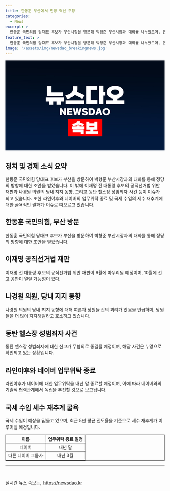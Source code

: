 ```yaml
---
title: 한동훈 부산에서 민생 혁신 주장
categories:
  - News
excerpt: >
  한동훈 국민의힘 당대표 후보가 부산시청을 방문해 박형준 부산시장과 대화를 나누었으며, 민생혁신 정당으로 거듭나야 한다는 조언을 받았다. 이재명 전 대통령 후보의 공직선거법 위반 재판이 9월에 종료되고, 나경원 의원은 당원들의 지지를 얻기 위해 노력하고 있다. 또한 동탄 헬스장 성범죄자 누명이 확인된 사례와 라인야후가 네이버에 대한 업무위탁을 내년 말에 종료할 예정인 것으로 전해졌다. 기재부는 올해 국세 수입이 예상을 밑돌고 있는 상황으로 세수 재추계에 나섰다.
feature_text: >
  한동훈 국민의힘 당대표 후보가 부산시청을 방문해 박형준 부산시장과 대화를 나누었으며, 민생혁신 정당으로 거듭나야 한다는 조언을 받았다. 이재명 전 대통령 후보의 공직선거법 위반 재판이 9월에 종료되고, 나경원 의원은 당원들의 지지를 얻기 위해 노력하고 있다. 또한 동탄 헬스장 성범죄자 누명이 확인된 사례와 라인야후가 네이버에 대한 업무위탁을 내년 말에 종료할 예정인 것으로 전해졌다. 기재부는 올해 국세 수입이 예상을 밑돌고 있는 상황으로 세수 재추계에 나섰다.
image: '/assets/img/newsdao_breakingnews.jpg'
---
```


<p><img src="/assets/img/newsdao_breakingnews.jpg" alt="implanttips 속보" /></p>

<h2 data-ke-size="size26">정치 및 경제 소식 요약</h2>

<p data-ke-size="size16">한동훈 국민의힘 당대표 후보가 부산을 방문하여 박형준 부산시장과의 대화를 통해 정당의 방향에 대한 조언을 받았습니다. 이 밖에 이재명 전 대통령 후보의 공직선거법 위반 재판과 나경원 의원의 당내 지지 동향, 그리고 동탄 헬스장 성범죄자 사건 등이 이슈가 되고 있습니다. 또한 라인야후와 네이버의 업무위탁 종료 및 국세 수입의 세수 재추계에 대한 굴욕적인 결과가 이슈로 떠오르고 있습니다.</p>

<h2 data-ke-size="size26">한동훈 국민의힘, 부산 방문</h2>

<p data-ke-size="size16">한동훈 국민의힘 당대표 후보가 부산을 방문하여 박형준 부산시장과의 대화를 통해 정당의 방향에 대한 조언을 받았습니다.</p>

<h2 data-ke-size="size26">이재명 공직선거법 재판</h2>

<p data-ke-size="size16">이재명 전 대통령 후보의 공직선거법 위반 재판이 9월에 마무리될 예정이며, 10월에 선고 공판이 열릴 가능성이 있다.</p>

<h2 data-ke-size="size26">나경원 의원, 당내 지지 동향</h2>

<p data-ke-size="size16">나경원 의원의 당내 지지 동향에 대해 여론과 당원들 간의 괴리가 있음을 언급하며, 당원들을 더 많이 지지해달라고 호소하고 있습니다.</p>

<h2 data-ke-size="size26">동탄 헬스장 성범죄자 사건</h2>

<p data-ke-size="size16">동탄 헬스장 성범죄자에 대한 신고가 무혐의로 종결될 예정이며, 해당 사건은 누명으로 확인되고 있는 상황입니다.</p>

<h2 data-ke-size="size26">라인야후와 네이버 업무위탁 종료</h2>

<p data-ke-size="size16">라인야후가 네이버에 대한 업무위탁을 내년 말 종료할 예정이며, 이에 따라 네이버와의 기술적 협력관계에서 독립을 추진할 것으로 보고됩니다.</p>

<h2 data-ke-size="size26">국세 수입 세수 재추계 굴욕</h2>

<p data-ke-size="size16">국세 수입이 예상을 밑돌고 있으며, 최근 5년 평균 진도율을 기준으로 세수 재추계가 이루어질 예정입니다.</p>

<table style="width: 100%;" border="1">
<tbody>
<tr>
<td style="text-align: center; height: 17px;"><b>이름</b></td>
<td style="text-align: center; height: 17px;"><b>업무위탁 종료 일정</b></td>
</tr>
<tr>
<td style="text-align: center; height: 17px;">네이버</td>
<td style="text-align: center; height: 17px;">내년 말</td>
</tr>
<tr>
<td style="text-align: center; height: 17px;">다른 네이버 그룹사</td>
<td style="text-align: center; height: 17px;">내년 3월</td>
</tr>
<tr>
</tbody>
</table>

<hr>

<p data-ke-size="size16">&nbsp;</p>
실시간 뉴스 속보는, <a href="https://newsdao.kr" rel="dofollow">https://newsdao.kr</a>


